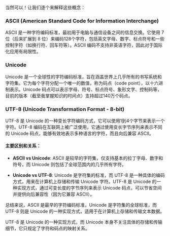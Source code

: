 当然可以！让我们逐个来解释这些概念：

### ASCII (American Standard Code for Information Interchange)
ASCII 是一种字符编码标准，最初用于电脑与通信设备之间的信息交换。它使用 7 位（后来扩展到 8 位）来编码128个字符，包括英文字母、数字、标点符号和一些控制字符（如换行符、回车符等）。ASCII 编码不支持非英语字符，因此对于国际化应用有局限性。

### Unicode
Unicode 是一个全球性的字符编码标准，旨在涵盖世界上几乎所有的书写系统和字符集。它为每个字符分配一个唯一的数值，称为码点（code point），以十六进制表示。Unicode 码点可以表示字母、符号、标点符号、象形文字、控制码等，目前的版本（截至我掌握知识的时间点）支持超过140万个码点。

### UTF-8 (Unicode Transformation Format - 8-bit)
UTF-8 是 Unicode 的一种变长字符编码方式，它可以使用1到4个字节来表示一个字符。UTF-8 编码在互联网上被广泛使用，它通过使用变长字节序列来表示不同的 Unicode 码点，能够有效地表示多种语言的字符，而且向后兼容 ASCII。

#### 主要区别和关系：

- **ASCII vs Unicode**: ASCII 是较早的字符集，仅支持基本的拉丁字母、数字和符号，而 Unicode 则包括了全球范围内的几乎所有字符。
  
- **Unicode vs UTF-8**: Unicode 是字符集的标准，而 UTF-8 是一种具体的编码方式，用来在计算机上存储和传输 Unicode 字符。UTF-8 是 Unicode 的一种实现方式，通过可变长度的字节序列来表示 Unicode 码点，可以节省空间并提供向后兼容性（因为它兼容 ASCII）。

总结来说，ASCII 是最早的字符编码标准，Unicode 是字符集的全球标准，而 UTF-8 则是 Unicode 的一种实现方式，适用于在计算机上存储和传输文本数据。

UTF-8 是 Unicode 的一种实现方式，而 Unicode 本身不关注具体的存储和传输细节，它只规定了字符和码点的映射关系。